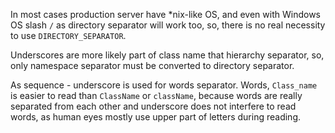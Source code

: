 In most cases production server have \*nix-like OS, and even with Windows OS slash `/` as directory separator will work too, so, there is no real necessity
to use `DIRECTORY_SEPARATOR`.

Underscores are more likely part of class name that hierarchy separator, so, only namespace separator must be converted to directory separator.

As sequence - underscore is used for words separator. Words, `Class_name` is easier to read than `ClassName` or `className`, because words are really separated
from each other and underscore does not interfere to read words, as human eyes mostly use upper part of letters during reading.
